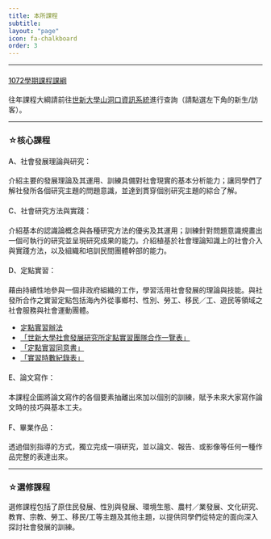 ```yaml
---
title: 本所課程
subtitle: 
layout: "page"
icon: fa-chalkboard
order: 3
---
```

<style>
	h4{
		font-weight: 500;
	}

</style>
---

#### [1072學期課程課綱](lesson_outline/1072.md)

往年課程大綱請前往[世新大學山洞口資訊系統](https://ap2.shu.edu.tw/STU1/Index.aspx)進行查詢（請點選左下角的新生/訪客）。

---

### ☆核心課程

#### A、社會發展理論與研究：
介紹主要的發展理論及其運用、訓練具備對社會現實的基本分析能力；讓同學們了解社發所各個研究主題的問題意識，並達到貫穿個別研究主題的綜合了解。

#### C、社會研究方法與實踐：
介紹基本的認識論概念與各種研究方法的優劣及其運用；訓練針對問題意識規畫出一個可執行的研究並呈現研究成果的能力。介紹植基於社會理論知識上的社會介入與實踐方法，以及組織和培訓民間團體幹部的能力。

#### D、定點實習：
藉由持續性地參與一個非政府組織的工作，學習活用社會發展的理論與技能。與社發所合作之實習定點包括海內外從事鄉村、性別、勞工、移民／工、遊民等領域之社會服務與社會運動團體。

- [定點實習辦法](https://e62.shu.edu.tw/rules/pratical.html)
- [「世新大學社會發展研究所定點實習團隊合作一覽表」](https://e62.shu.edu.tw/download/定點實習團隊合作一覽表1080916.docx)
- [「定點實習同意書」](https://e62.shu.edu.tw/download/定點實習同意書107.doc)
- [「實習時數紀錄表」](https://e62.shu.edu.tw/download/實習時數紀錄表.doc)

#### E、論文寫作：
本課程企圖將論文寫作的各個要素抽離出來加以個別的訓練，賦予未來大家寫作論文時的技巧與基本工夫。

#### F、畢業作品：
透過個別指導的方式，獨立完成一項研究，並以論文、報告、或影像等任何一種作品完整的表達出來。

---

### ☆選修課程

選修課程包括了原住民發展、性別與發展、環境生態、農村／業發展、文化研究、教育、宗教、勞工、移民/工等主題及其他主題，以提供同學們從特定的面向深入探討社會發展的訓練。
